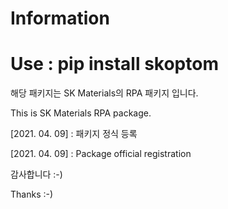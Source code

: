 # Information

# Use : pip install skoptom

해당 패키지는 SK Materials의 RPA 패키지 입니다.

This is SK Materials RPA package.


[2021. 04. 09] : 패키지 정식 등록

[2021. 04. 09] : Package official registration

감사합니다 :-)

Thanks :-)
